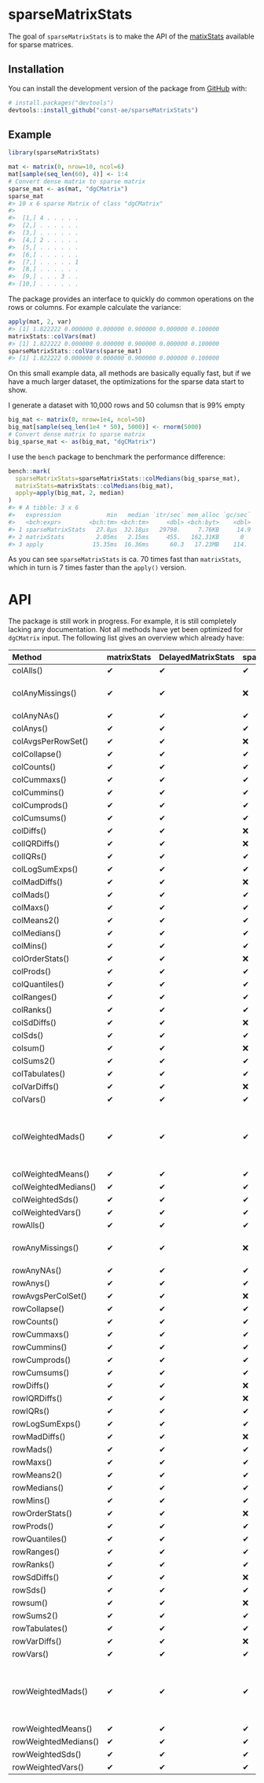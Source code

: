 
<!-- README.md is generated from README.Rmd. Please edit that file -->

# sparseMatrixStats

<!-- badges: start -->

<!-- badges: end -->

The goal of `sparseMatrixStats` is to make the API of the
[matixStats](https://github.com/HenrikBengtsson/matrixStats) available
for sparse matrices.

## Installation

You can install the development version of the package from
[GitHub](https://github.com/const-ae/sparseMatrixStats) with:

``` r
# install.packages("devtools")
devtools::install_github("const-ae/sparseMatrixStats")
```

## Example

``` r
library(sparseMatrixStats)
```

``` r
mat <- matrix(0, nrow=10, ncol=6)
mat[sample(seq_len(60), 4)] <- 1:4
# Convert dense matrix to sparse matrix
sparse_mat <- as(mat, "dgCMatrix")
sparse_mat
#> 10 x 6 sparse Matrix of class "dgCMatrix"
#>                  
#>  [1,] 4 . . . . .
#>  [2,] . . . . . .
#>  [3,] . . . . . .
#>  [4,] 2 . . . . .
#>  [5,] . . . . . .
#>  [6,] . . . . . .
#>  [7,] . . . . . 1
#>  [8,] . . . . . .
#>  [9,] . . . 3 . .
#> [10,] . . . . . .
```

The package provides an interface to quickly do common operations on the
rows or columns. For example calculate the variance:

``` r
apply(mat, 2, var)
#> [1] 1.822222 0.000000 0.000000 0.900000 0.000000 0.100000
matrixStats::colVars(mat)
#> [1] 1.822222 0.000000 0.000000 0.900000 0.000000 0.100000
sparseMatrixStats::colVars(sparse_mat)
#> [1] 1.822222 0.000000 0.000000 0.900000 0.000000 0.100000
```

On this small example data, all methods are basically equally fast, but
if we have a much larger dataset, the optimizations for the sparse data
start to show.

I generate a dataset with 10,000 rows and 50 columsn that is 99% empty

``` r
big_mat <- matrix(0, nrow=1e4, ncol=50)
big_mat[sample(seq_len(1e4 * 50), 5000)] <- rnorm(5000)
# Convert dense matrix to sparse matrix
big_sparse_mat <- as(big_mat, "dgCMatrix")
```

I use the `bench` package to benchmark the performance difference:

``` r
bench::mark(
  sparseMatrixStats=sparseMatrixStats::colMedians(big_sparse_mat),
  matrixStats=matrixStats::colMedians(big_mat),
  apply=apply(big_mat, 2, median)
)
#> # A tibble: 3 x 6
#>   expression             min   median `itr/sec` mem_alloc `gc/sec`
#>   <bch:expr>        <bch:tm> <bch:tm>     <dbl> <bch:byt>    <dbl>
#> 1 sparseMatrixStats   27.8µs  32.18µs   29798.     7.76KB     14.9
#> 2 matrixStats         2.05ms   2.15ms     455.   162.31KB      0  
#> 3 apply              15.35ms  16.36ms      60.3   17.23MB    114.
```

As you can see `sparseMatrixStats` is ca. 70 times fast than
`matrixStats`, which in turn is 7 times faster than the `apply()`
version.

# API

The package is still work in progress. For example, it is still
completely lacking any documentation. Not all methods have yet been
optimized for `dgCMatrix` input. The following list gives an overview
which already
have:

| Method               | matrixStats | DelayedMatrixStats | sparseMatrixStats | Notes                                                                                    |
| :------------------- | :---------- | :----------------- | :---------------- | :--------------------------------------------------------------------------------------- |
| colAlls()            | ✔           | ✔                  | ✔                 |                                                                                          |
| colAnyMissings()     | ✔           | ✔                  | ❌                 | Not implemented because it is deprecated                                                 |
| colAnyNAs()          | ✔           | ✔                  | ✔                 |                                                                                          |
| colAnys()            | ✔           | ✔                  | ✔                 |                                                                                          |
| colAvgsPerRowSet()   | ✔           | ✔                  | ❌                 |                                                                                          |
| colCollapse()        | ✔           | ✔                  | ✔                 |                                                                                          |
| colCounts()          | ✔           | ✔                  | ✔                 |                                                                                          |
| colCummaxs()         | ✔           | ✔                  | ✔                 |                                                                                          |
| colCummins()         | ✔           | ✔                  | ✔                 |                                                                                          |
| colCumprods()        | ✔           | ✔                  | ✔                 |                                                                                          |
| colCumsums()         | ✔           | ✔                  | ✔                 |                                                                                          |
| colDiffs()           | ✔           | ✔                  | ❌                 |                                                                                          |
| colIQRDiffs()        | ✔           | ✔                  | ❌                 |                                                                                          |
| colIQRs()            | ✔           | ✔                  | ✔                 |                                                                                          |
| colLogSumExps()      | ✔           | ✔                  | ✔                 |                                                                                          |
| colMadDiffs()        | ✔           | ✔                  | ❌                 |                                                                                          |
| colMads()            | ✔           | ✔                  | ✔                 |                                                                                          |
| colMaxs()            | ✔           | ✔                  | ✔                 |                                                                                          |
| colMeans2()          | ✔           | ✔                  | ✔                 |                                                                                          |
| colMedians()         | ✔           | ✔                  | ✔                 |                                                                                          |
| colMins()            | ✔           | ✔                  | ✔                 |                                                                                          |
| colOrderStats()      | ✔           | ✔                  | ❌                 |                                                                                          |
| colProds()           | ✔           | ✔                  | ✔                 |                                                                                          |
| colQuantiles()       | ✔           | ✔                  | ✔                 |                                                                                          |
| colRanges()          | ✔           | ✔                  | ✔                 |                                                                                          |
| colRanks()           | ✔           | ✔                  | ✔                 |                                                                                          |
| colSdDiffs()         | ✔           | ✔                  | ❌                 |                                                                                          |
| colSds()             | ✔           | ✔                  | ✔                 |                                                                                          |
| colsum()             | ✔           | ✔                  | ❌                 | Base R function                                                                          |
| colSums2()           | ✔           | ✔                  | ✔                 |                                                                                          |
| colTabulates()       | ✔           | ✔                  | ✔                 |                                                                                          |
| colVarDiffs()        | ✔           | ✔                  | ❌                 |                                                                                          |
| colVars()            | ✔           | ✔                  | ✔                 |                                                                                          |
| colWeightedMads()    | ✔           | ✔                  | ✔                 | Sparse version behaves slightly differently, because it always uses `interpolate=FALSE`. |
| colWeightedMeans()   | ✔           | ✔                  | ✔                 |                                                                                          |
| colWeightedMedians() | ✔           | ✔                  | ✔                 |                                                                                          |
| colWeightedSds()     | ✔           | ✔                  | ✔                 |                                                                                          |
| colWeightedVars()    | ✔           | ✔                  | ✔                 |                                                                                          |
| rowAlls()            | ✔           | ✔                  | ✔                 |                                                                                          |
| rowAnyMissings()     | ✔           | ✔                  | ❌                 | Not implemented because it is deprecated                                                 |
| rowAnyNAs()          | ✔           | ✔                  | ✔                 |                                                                                          |
| rowAnys()            | ✔           | ✔                  | ✔                 |                                                                                          |
| rowAvgsPerColSet()   | ✔           | ✔                  | ❌                 |                                                                                          |
| rowCollapse()        | ✔           | ✔                  | ✔                 |                                                                                          |
| rowCounts()          | ✔           | ✔                  | ✔                 |                                                                                          |
| rowCummaxs()         | ✔           | ✔                  | ✔                 |                                                                                          |
| rowCummins()         | ✔           | ✔                  | ✔                 |                                                                                          |
| rowCumprods()        | ✔           | ✔                  | ✔                 |                                                                                          |
| rowCumsums()         | ✔           | ✔                  | ✔                 |                                                                                          |
| rowDiffs()           | ✔           | ✔                  | ❌                 |                                                                                          |
| rowIQRDiffs()        | ✔           | ✔                  | ❌                 |                                                                                          |
| rowIQRs()            | ✔           | ✔                  | ✔                 |                                                                                          |
| rowLogSumExps()      | ✔           | ✔                  | ✔                 |                                                                                          |
| rowMadDiffs()        | ✔           | ✔                  | ❌                 |                                                                                          |
| rowMads()            | ✔           | ✔                  | ✔                 |                                                                                          |
| rowMaxs()            | ✔           | ✔                  | ✔                 |                                                                                          |
| rowMeans2()          | ✔           | ✔                  | ✔                 |                                                                                          |
| rowMedians()         | ✔           | ✔                  | ✔                 |                                                                                          |
| rowMins()            | ✔           | ✔                  | ✔                 |                                                                                          |
| rowOrderStats()      | ✔           | ✔                  | ❌                 |                                                                                          |
| rowProds()           | ✔           | ✔                  | ✔                 |                                                                                          |
| rowQuantiles()       | ✔           | ✔                  | ✔                 |                                                                                          |
| rowRanges()          | ✔           | ✔                  | ✔                 |                                                                                          |
| rowRanks()           | ✔           | ✔                  | ✔                 |                                                                                          |
| rowSdDiffs()         | ✔           | ✔                  | ❌                 |                                                                                          |
| rowSds()             | ✔           | ✔                  | ✔                 |                                                                                          |
| rowsum()             | ✔           | ✔                  | ❌                 | Base R function                                                                          |
| rowSums2()           | ✔           | ✔                  | ✔                 |                                                                                          |
| rowTabulates()       | ✔           | ✔                  | ✔                 |                                                                                          |
| rowVarDiffs()        | ✔           | ✔                  | ❌                 |                                                                                          |
| rowVars()            | ✔           | ✔                  | ✔                 |                                                                                          |
| rowWeightedMads()    | ✔           | ✔                  | ✔                 | Sparse version behaves slightly differently, because it always uses `interpolate=FALSE`. |
| rowWeightedMeans()   | ✔           | ✔                  | ✔                 |                                                                                          |
| rowWeightedMedians() | ✔           | ✔                  | ✔                 |                                                                                          |
| rowWeightedSds()     | ✔           | ✔                  | ✔                 |                                                                                          |
| rowWeightedVars()    | ✔           | ✔                  | ✔                 |                                                                                          |
